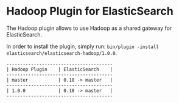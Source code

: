 Hadoop Plugin for ElasticSearch
==================================

The Hadoop plugin allows to use Hadoop as a shared gateway for ElasticSearch.

In order to install the plugin, simply run: `bin/plugin -install elasticsearch/elasticsearch-hadoop/1.0.0`. 

    ---------------------------------------
    | Hadoop Plugin    | ElasticSearch    |
    ---------------------------------------
    | master           | 0.18 -> master   |
    ---------------------------------------
    | 1.0.0            | 0.18 -> master   |
    ---------------------------------------

